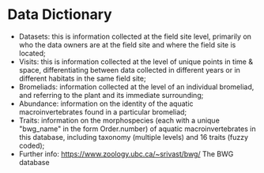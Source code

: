# Data Dictionary

-   Datasets: this is information collected at the field site level,
    primarily on who the data owners are at the field site and where the
    field site is located;
-   Visits: this is information collected at the level of unique points
    in time & space, differentiating between data collected in different
    years or in different habitats in the same field site;
-   Bromeliads: information collected at the level of an individual
    bromeliad, and referring to the plant and its immediate surrounding;
-   Abundance: information on the identity of the aquatic
    macroinvertebrates found in a particular bromeliad;
-   Traits: information on the morphospecies (each with a unique
    "bwg_name" in the form Order.number) of aquatic macroinvertebrates
    in this database, including taxonomy (multiple levels) and 16 traits
    (fuzzy coded);
-   Further info: <https://www.zoology.ubc.ca/~srivast/bwg/> The BWG
    database
